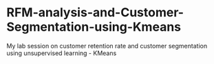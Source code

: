 # RFM-analysis-and-Customer-Segmentation-using-Kmeans
My lab session on customer retention rate and customer segmentation using unsupervised learning - KMeans
